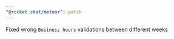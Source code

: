 ```yaml
---
"@rocket.chat/meteor": patch
---
```


Fixed wrong `Business hours` validations between different weeks
